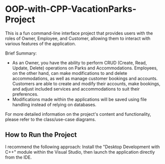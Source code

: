 ﻿# OOP-with-CPP-VacationParks-Project

This is a fun command-line interface project that provides users with the roles of Owner, Employee, and Customer, allowing them to interact with various features of the application.

Brief Summary:
- As an Owner, you have the ability to perform CRUD (Create, Read, Update, Delete) operations on Parks and Accommodations. Employees, on the other hand, can make modifications to and delete accommodations, as well as manage customer bookings and accounts. Customers are able to create and modify their accounts, make bookings, and adjust included services and accommodations to suit their preferences.
- Modifications made within the applications will be saved using file handling instead of relying on databases.

For more detailed information on the project's content and functionality, please refer to the class/use-case diagrams.

## How to Run the Project

I recommend the following approach: Install the "Desktop Development with C++" module within the Visual Studio, then launch the application directly from the IDE.
